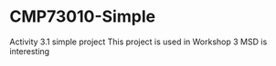 # CMP73010-Simple
Activity 3.1 simple project
This project is used in Workshop 3
MSD is interesting
